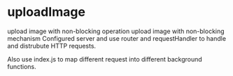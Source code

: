 # uploadImage
upload image with non-blocking operation
upload image with non-blocking mechanism Configured server and use router and requestHandler to handle and distrubute HTTP 
requests. 

Also use index.js to map different request into different background functions.
